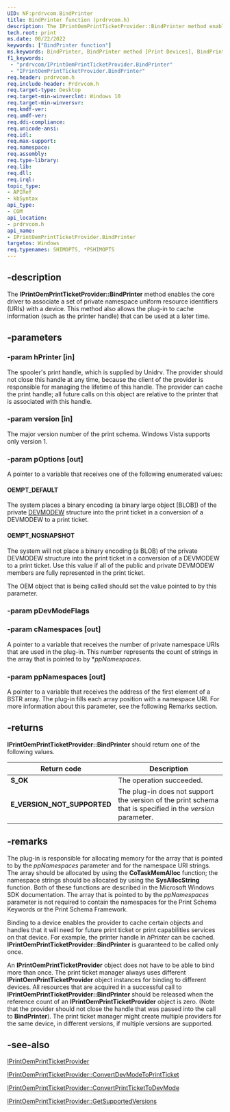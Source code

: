 ```yaml
---
UID: NF:prdrvcom.BindPrinter
title: BindPrinter function (prdrvcom.h)
description: The IPrintOemPrintTicketProvider::BindPrinter method enables the core driver to associate a set of private namespace uniform resource identifiers (URIs) with a device.
tech.root: print
ms.date: 08/22/2022
keywords: ["BindPrinter function"]
ms.keywords: BindPrinter, BindPrinter method [Print Devices], BindPrinter method [Print Devices], IPrintOemPrintTicketProvider interface, IPrintOemPrintTicketProvider interface [Print Devices], BindPrinter method, IPrintOemPrintTicketProvider::BindPrinter, prdrvcom/IPrintOemPrintTicketProvider::BindPrinter, print.iprintoemprintticketprovider_bindprinter, print_ticket-package_14890643-fabb-4e03-8d1e-08a6ff7f1c9c.xml
f1_keywords:
 - "prdrvcom/IPrintOemPrintTicketProvider.BindPrinter"
 - "IPrintOemPrintTicketProvider.BindPrinter"
req.header: prdrvcom.h
req.include-header: Prdrvcom.h
req.target-type: Desktop
req.target-min-winverclnt: Windows 10
req.target-min-winversvr:
req.kmdf-ver:
req.umdf-ver:
req.ddi-compliance:
req.unicode-ansi:
req.idl:
req.max-support:
req.namespace:
req.assembly:
req.type-library:
req.lib:
req.dll:
req.irql:
topic_type:
- APIRef
- kbSyntax
api_type:
- COM
api_location:
- prdrvcom.h
api_name:
- IPrintOemPrintTicketProvider.BindPrinter
targetos: Windows
req.typenames: SHIMOPTS, *PSHIMOPTS
---
```


## -description

The **IPrintOemPrintTicketProvider::BindPrinter** method enables the core driver to associate a set of private namespace uniform resource identifiers (URIs) with a device. This method also allows the plug-in to cache information (such as the printer handle) that can be used at a later time.

## -parameters

### -param hPrinter [in]

The spooler's print handle, which is supplied by Unidrv. The provider should not close this handle at any time, because the client of the provider is responsible for managing the lifetime of this handle. The provider can cache the print handle; all future calls on this object are relative to the printer that is associated with this handle.

### -param version [in]

The major version number of the print schema. Windows Vista supports only version 1.

### -param pOptions [out]

A pointer to a variable that receives one of the following enumerated values:

#### OEMPT_DEFAULT

The system places a binary encoding (a binary large object [BLOB]) of the private [DEVMODEW](/windows/win32/api/wingdi/ns-wingdi-devmodew) structure into the print ticket in a conversion of a DEVMODEW to a print ticket.

#### OEMPT_NOSNAPSHOT

The system will not place a binary encoding (a BLOB) of the private DEVMODEW structure into the print ticket in a conversion of a DEVMODEW to a print ticket. Use this value if all of the public and private DEVMODEW members are fully represented in the print ticket.

The OEM object that is being called should set the value pointed to by this parameter.

### -param pDevModeFlags

### -param cNamespaces [out]

A pointer to a variable that receives the number of private namespace URIs that are used in the plug-in. This number represents the count of strings in the array that is pointed to by **ppNamespaces*.

### -param ppNamespaces [out]

A pointer to a variable that receives the address of the first element of a BSTR array. The plug-in fills each array position with a namespace URI. For more information about this parameter, see the following Remarks section.

## -returns

**IPrintOemPrintTicketProvider::BindPrinter** should return one of the following values.

| Return code | Description |
|--|--|
| **S_OK** | The operation succeeded. |
| **E_VERSION_NOT_SUPPORTED** | The plug-in does not support the version of the print schema that is specified in the *version* parameter. |

## -remarks

The plug-in is responsible for allocating memory for the array that is pointed to by the *ppNamespaces* parameter and for the namespace URI strings. The array should be allocated by using the **CoTaskMemAlloc** function; the namespace strings should be allocated by using the **SysAllocString** function. Both of these functions are described in the Microsoft Windows SDK documentation. The array that is pointed to by the *ppNamespaces* parameter is not required to contain the namespaces for the Print Schema Keywords or the Print Schema Framework.

Binding to a device enables the provider to cache certain objects and handles that it will need for future print ticket or print capabilities services on that device. For example, the printer handle in *hPrinter* can be cached. **IPrintOemPrintTicketProvider::BindPrinter** is guaranteed to be called only once.

An **IPrintOemPrintTicketProvider** object does not have to be able to bind more than once. The print ticket manager always uses different **IPrintOemPrintTicketProvider** object instances for binding to different devices. All resources that are acquired in a successful call to **IPrintOemPrintTicketProvider::BindPrinter** should be released when the reference count of an **IPrintOemPrintTicketProvider** object is zero. (Note that the provider should not close the handle that was passed into the call to **BindPrinter**). The print ticket manager might create multiple providers for the same device, in different versions, if multiple versions are supported.

## -see-also

[IPrintOemPrintTicketProvider](../prcomoem/nn-prcomoem-iprintoemprintticketprovider.md)

[IPrintOemPrintTicketProvider::ConvertDevModeToPrintTicket](../prcomoem/nf-prcomoem-iprintoemprintticketprovider-convertdevmodetoprintticket.md)

[IPrintOemPrintTicketProvider::ConvertPrintTicketToDevMode](../prcomoem/nf-prcomoem-iprintoemprintticketprovider-convertprinttickettodevmode.md)

[IPrintOemPrintTicketProvider::GetSupportedVersions](../prcomoem/nf-prcomoem-iprintoemprintticketprovider-getsupportedversions.md)
